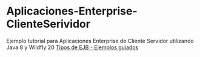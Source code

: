 # Aplicaciones-Enterprise-ClienteSerividor
Ejemplo tutorial para Aplicaciones Enterprise de Cliente Servidor utilizando Java 8 y Wildfly 20
<a href="https://docs.google.com/document/u/1/d/e/2PACX-1vTUFn8cfK5TaZob0Da2YzncWb9TGeiO0mF2VLExnjoEtk4CVMuNk0ziwDh4w6i4TaYNAiol54TznSsT/pub">Tipos de EJB - Ejemplos guiados</a>
